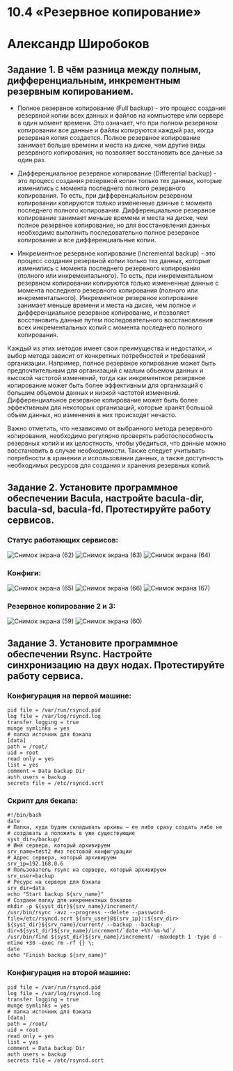 # 10.4 «Резервное копирование»
# Александр Широбоков
## Задание 1. В чём разница между полным, дифференциальным, инкрементным резервным копированием.
 - Полное резервное копирование (Full backup) - это процесс создания резервной копии всех данных и файлов на компьютере или сервере в один момент времени. Это означает, что при полном резервном копировании все данные и файлы копируются каждый раз, когда резервная копия создается. Полное резервное копирование занимает больше времени и места на диске, чем другие виды резервного копирования, но позволяет восстановить все данные за один раз.

 - Дифференциальное резервное копирование (Differential backup) - это процесс создания резервной копии только тех данных, которые изменились с момента последнего полного резервного копирования. То есть, при дифференциальном резервном копировании копируются только измененные данные с момента последнего полного копирования. Дифференциальное резервное копирование занимает меньше времени и места на диске, чем полное резервное копирование, но для восстановления данных необходимо выполнить последовательно полное резервное копирование и все дифференциальные копии.

 - Инкрементное резервное копирование (Incremental backup) - это процесс создания резервной копии только тех данных, которые изменились с момента последнего резервного копирования (полного или инкрементального). То есть, при инкрементальном резервном копировании копируются только измененные данные с момента последнего резервного копирования (полного или инкрементального). Инкрементное резервное копирование занимает меньше времени и места на диске, чем полное и дифференциальное резервное копирование, и позволяет восстановить данные путем последовательного восстановления всех инкрементальных копий с момента последнего полного копирования.

Каждый из этих методов имеет свои преимущества и недостатки, и выбор метода зависит от конкретных потребностей и требований организации. Например, полное резервное копирование может быть предпочтительным для организаций с малым объемом данных и высокой частотой изменений, тогда как инкрементное резервное копирование может быть более эффективным для организаций с большим объемом данных и низкой частотой изменений. Дифференциальное резервное копирование может быть более эффективным для некоторых организаций, которые хранят большой объем данных, но изменения в них происходят нечасто.

Важно отметить, что независимо от выбранного метода резервного копирования, необходимо регулярно проверять работоспособность резервных копий и их целостность, чтобы убедиться, что данные можно восстановить в случае необходимости. Также следует учитывать потребности в хранении и использовании данных, а также доступность необходимых ресурсов для создания и хранения резервных копий.
## Задание 2. Установите программное обеспечении Bacula, настройте bacula-dir, bacula-sd, bacula-fd. Протестируйте работу сервисов.
### Статус работающих сервисов:
![Снимок экрана (62)](https://user-images.githubusercontent.com/69298696/230907332-a635a556-034c-43ae-aeb2-9d824f555c05.png)
![Снимок экрана (63)](https://user-images.githubusercontent.com/69298696/230907419-b384c4c9-9287-43c5-9563-6e2b52fc9efc.png)
![Снимок экрана (64)](https://user-images.githubusercontent.com/69298696/230907484-ab5ed0fe-eec3-4dd7-91ea-640025aa614a.png)
### Конфиги:
![Снимок экрана (65)](https://user-images.githubusercontent.com/69298696/230907682-9512bc1a-b0f9-40d5-a527-3a0f468141f2.png)
![Снимок экрана (66)](https://user-images.githubusercontent.com/69298696/230907798-b9309603-e3c2-4f34-ad9c-bbaaa9af422a.png)
![Снимок экрана (67)](https://user-images.githubusercontent.com/69298696/230907895-e1a19337-49aa-42ce-81a9-deaf3c215dc2.png)
### Резервное копирование 2 и 3:
![Снимок экрана (59)](https://user-images.githubusercontent.com/69298696/230908077-259ecaac-1589-4e39-8ed0-a631c55d8aae.png)
![Снимок экрана (60)](https://user-images.githubusercontent.com/69298696/230908170-d9b57a59-3f45-4fa7-8916-532492b51f55.png)

## Задание 3. Установите программное обеспечении Rsync. Настройте синхронизацию на двух нодах. Протестируйте работу сервиса.
### Конфигурация на первой машине:
```
pid file = /var/run/rsyncd.pid
log file = /var/log/rsyncd.log
transfer logging = true
munge symlinks = yes
# папка источник для бэкапа
[data]
path = /root/
uid = root
read only = yes
list = yes
comment = Data backup Dir
auth users = backup
secrets file = /etc/rsyncd.scrt
```
### Скрипт для бекапа:
```
#!/bin/bash
date
# Папка, куда будем складывать архивы — ее либо сразу создать либо не
# создавать а положить в уже существующие
syst_dir=/backup/
# Имя сервера, который архивируем
srv_name=test2 #из тестовой конфигурации
# Адрес сервера, который архивируем
srv_ip=192.168.0.6
# Пользователь rsync на сервере, который архивируем
srv_user=backup
# Ресурс на сервере для бэкапа
srv_dir=data
echo "Start backup ${srv_name}"
# Создаем папку для инкрементных бэкапов
mkdir -p ${syst_dir}${srv_name}/increment/
/usr/bin/rsync -avz --progress --delete --password-file=/etc/rsyncd.scrt ${srv_user}@${srv_ip}::${srv_dir> ${syst_dir}${srv_name}/current/ --backup --backup-dir=${syst_dir}${srv_name}/increment/`date +%Y-%m-%d`/
/usr/bin/find ${syst_dir}${srv_name}/increment/ -maxdepth 1 -type d -mtime +30 -exec rm -rf {} \;
date
echo "Finish backup ${srv_name}"

```
### Конфигурация на второй машине:
```
pid file = /var/run/rsyncd.pid
log file = /var/log/rsyncd.log
transfer logging = true
munge symlinks = yes
# папка источник для бэкапа
[data]
path = /root/
uid = root
read only = yes
list = yes
comment = Data backup Dir
auth users = backup
secrets file = /etc/rsyncd.scrt
```
